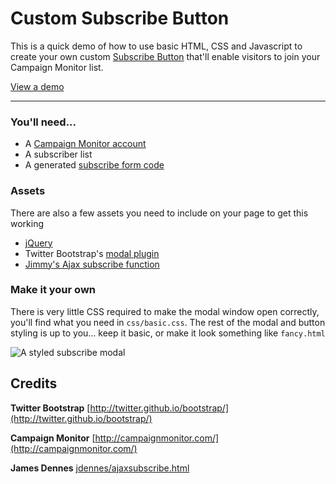 Custom Subscribe Button
=======================

This is a quick demo of how to use basic HTML, CSS and Javascript to create your own custom [Subscribe Button](https://www.campaignmonitor.com/blog/new-features/2013/02/say-hello-to-the-subscribe-button/) that'll enable visitors to join your Campaign Monitor list.

[View a demo](https://www.campaignmonitor.com/button/)



----

### You'll need...

*   A [Campaign Monitor account](http://www.campaignmonitor.com/)
*   A subscriber list
*   A generated [subscribe form code](http://help.campaignmonitor.com/topic.aspx?t=13)


### Assets
There are also a few assets you need to include on your page to get this working

*   [jQuery](https://ajax.googleapis.com/ajax/libs/jquery/1.7.1/jquery.min.js)
*   Twitter Bootstrap's [modal plugin](http://twitter.github.io/bootstrap/javascript.html#modals)
*   [Jimmy's Ajax subscribe function](https://gist.github.com/jdennes/1155479)


### Make it your own
There is very little CSS required to make the modal window open correctly, you'll find what you need in `css/basic.css`. The rest of the modal and button styling is up to you... keep it basic, or make it look something like `fancy.html`

![A styled subscribe modal](http://newcampaignmon.cachefly.net/uploads/images/example_modal.png "A styled subscribe modal")


Credits
-------

**Twitter Bootstrap**
[http://twitter.github.io/bootstrap/](http://twitter.github.io/bootstrap/)

**Campaign Monitor**
[http://campaignmonitor.com/](http://campaignmonitor.com/)

**James Dennes**
[jdennes/ajaxsubscribe.html](https://gist.github.com/jdennes/1155479)
